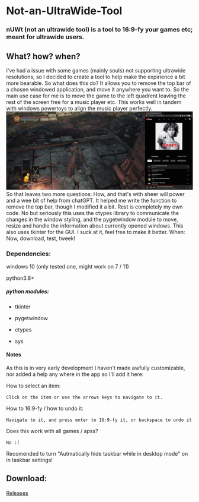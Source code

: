 # Not-an-UltraWide-Tool
### nUWt (not an ultrawide tool) is a tool to 16:9-fy your games etc; meant for ultrawide users.

## What? how? when?
I've had a issue with some games (mainly souls) not supporting ultrawide resolutions, so I decided to create a tool to help make the expirience a bit more bearable.
So what does this do? It allows you to remove the top bar of a chosen windowed application, and move it anywhere you want to. So the main use case for me is to move the game to the left quadrent 
leaving the rest of the screen free for a music player etc. This works well in tandem with windows powertoys to align the music player perfectly.
![alt text](https://github.com/syntaxerror0x2d/Not-an-UltraWide-Tool/blob/main/demonstration.png?raw=true)
So that leaves two more questions:
How, and that's with sheer will power and a wee bit of help from chatGPT. It helped me write the function to remove the top bar, though I modified it a bit. Rest is completely my own code.
No but seriously this uses the ctypes library to communicate the changes in the window styling, and the pygetwindow module to move, resize and handle the information about currently opened windows.
This also uses tkinter for the GUI. I suck at it, feel free to make it better.
When: Now, download, test, tweek!

### Dependencies:
windows 10 (only tested one, might work on 7 / 11)

python3.8+
##### python modules:
   - tkinter

   - pygetwindow

   -  ctypes

   - sys


#### Notes
As this is in very early development I haven't made awfully customizable, nor added a help any where in the app so I'll add it here:

How to select an item:

    Click on the item or use the arrows keys to navigate to it.
    
How to 16:9-fy / how to undo it:

    Navigate to it, and press enter to 16:9-fy it, or backspace to undo it

Does this work with all games / apss?

    No :(
Recomended to turn "Autmatically hide taskbar while in desktop mode" on in taskbar settings! 
   
## Download:

[Releases]([http://url/to/img.png](https://github.com/SyntaxError0x2D/Not-an-UltraWide-Tool/releases)https://github.com/SyntaxError0x2D/Not-an-UltraWide-Tool/releases)

